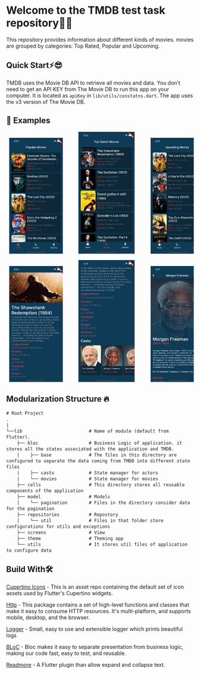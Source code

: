 # Welcome to the TMDB test task repository✌🏻
This repository provides information about different kinds of movies. movies are grouped by categories: Top Rated, Popular and Upcoming.

## Quick Start⚡️😎
TMDB uses the Movie DB API to retrieve all movies and data. You don’t need to get an API KEY from The Movie DB to run this app on your computer. It is located as `apiKey` in `lib/utils/constatns.dart`. The app uses the v3 version of The Movie DB.

## 📸 Examples
<pre>
 <img src="screenshots/popular.png" width="28.5%">     <img src="screenshots/top_rated.png" width="30%">     <img src="screenshots/upcoming.png" width="28.5%"> 
</pre>

<pre>
 <img src="screenshots/movie_details.png" width="28.5%">     <img src="screenshots/casts.png" width="30%">     <img src="screenshots/cast_details.png" width="28.5%"> 
</pre>

## Modularization Structure 🔥

    # Root Project
    .
    |
    └──lib                         # Name of module (default from Flutter).
        ├── bloc                   # Business Logic of application. it stores all the states associated with the application and TMDB.
        |    ├── base              # The files in this directory are configured to separate the data coming from TMDB into different state files
        |    ├── casts             # State manager for actors    
        |    └── movies            # State manager for movies
        ├── cells                  # This directory stores all reusable components of the application
        ├── model                  # Models 
        |    └── pagination        # Files in the directory consider data for the pagination 
        ├── repositories           # Repostory 
        |    └── util              # Files in that folder store configurations for utils and exceptions
        ├── screens                # View
        ├── theme                  # Theming app
        └── utils                  # It stores util files of application to configure data 
                   
                   
   


## Build With🛠

[Cupertino Icons][cupertinoIcons] - This is an asset repo containing the default set of icon assets used by Flutter's Cupertino widgets.

[Http][http] - This package contains a set of high-level functions and classes that make it easy to consume HTTP resources. It's multi-platform, and supports mobile, desktop, and the browser.

[Logger][logger] - Small, easy to use and extensible logger which prints beautiful logs

[BLoC][bloc] - Bloc makes it easy to separate presentation from business logic, making our code fast, easy to test, and reusable.

[Readmore][readmore] - A Flutter plugin than allow expand and collapse text.




[cupertinoIcons]:https://pub.dev/packages/cupertino_icons
[http]:https://pub.dev/packages/http
[logger]:https://pub.dev/packages/logger
[bloc]:https://pub.dev/packages/flutter_bloc
[readmore]:https://pub.dev/packages/readmore
